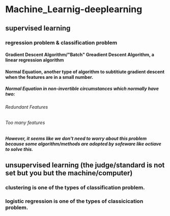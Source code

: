 # Machine_Learnig-deeplearning

## supervised learning

### regression problem & classification problem

#### Gradient Descent Algorithm/"Batch" Greadient Descent Algorithm, a linear regression algorithm

#### Normal Equation, another type of algorithm to subtitiute gradient descent when the features are in a small number.

##### Normal Equation in non-invertible circumstances which normally have two:
###### Redundant Features
###### Too many features
##### However, it seems like we don't need to worry about this problem because some algorithm/methods are adopted by sofeware like octiave to solve this.

## unsupervised learning (the judge/standard is not set but you but the machine/computer)

### clustering is one of the types of classification problem.

### logistic regression is one of the types of classicication problem.





